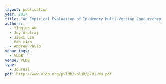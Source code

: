 ```yaml
---
layout: publication
year: 2017
title: "An Empirical Evaluation of In-Memory Multi-Version Concurrency Control"
authors:
  - Yingjun Wu
  - Joy Arulraj
  - Jiexi Lin
  - Ran Xian
  - Andrew Pavlo
venue_tags:
  - VLDB
venue: VLDB
type:
  - Journal
pdf: http://www.vldb.org/pvldb/vol10/p781-Wu.pdf
---
```

